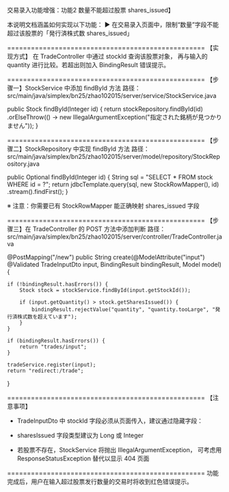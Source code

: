 交易录入功能增强：功能2 数量不能超过股票 shares_issued】

本说明文档涵盖如何实现以下功能：
▶ 在交易录入页面中，限制“数量”字段不能超过该股票的「発行済株式数 shares_issued」

==================================================
【实现方式】
在 TradeController 中通过 stockId 查询该股票对象，
再与输入的 quantity 进行比较。若超出则加入 BindingResult 错误提示。

==================================================
【步骤一】StockService 中添加 findById 方法
路径：src/main/java/simplex/bn25/zhao102015/server/service/StockService.java

public Stock findById(Integer id) {
    return stockRepository.findById(id)
        .orElseThrow(() -> new IllegalArgumentException("指定された銘柄が見つかりません"));
}

==================================================
【步骤二】StockRepository 中实现 findById 方法
路径：src/main/java/simplex/bn25/zhao102015/server/model/repository/StockRepository.java

public Optional<Stock> findById(Integer id) {
    String sql = "SELECT * FROM stock WHERE id = ?";
    return jdbcTemplate.query(sql, new StockRowMapper(), id)
            .stream().findFirst();
}

※ 注意：你需要已有 StockRowMapper 能正确映射 shares_issued 字段

==================================================
【步骤三】在 TradeController 的 POST 方法中添加判断
路径：src/main/java/simplex/bn25/zhao102015/server/controller/TradeController.java

@PostMapping("/new")
public String create(@ModelAttribute("input") @Validated TradeInputDto input,
                     BindingResult bindingResult, Model model) {

    if (!bindingResult.hasErrors()) {
        Stock stock = stockService.findById(input.getStockId());

        if (input.getQuantity() > stock.getSharesIssued()) {
            bindingResult.rejectValue("quantity", "quantity.tooLarge", "発行済株式数を超えています");
        }
    }

    if (bindingResult.hasErrors()) {
        return "trades/input";
    }

    tradeService.register(input);
    return "redirect:/trade";
}

==================================================
【注意事项】
- TradeInputDto 中 stockId 字段必须从页面传入，建议通过隐藏字段：
  <input type="hidden" th:field="*{stockId}"/>

- sharesIssued 字段类型建议为 Long 或 Integer

- 若股票不存在，StockService 将抛出 IllegalArgumentException，
  可考虑用 ResponseStatusException 替代以显示 404 页面

==================================================
功能完成后，用户在输入超过股票发行数量的交易时将收到红色错误提示。
